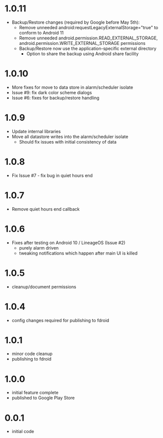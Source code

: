 # 1.0.11
- Backup/Restore changes (required by Google before May 5th):
  - Remove unneeded android:requestLegacyExternalStorage="true" to conform to Android 11
  - Remove unneeded android.permission.READ_EXTERNAL_STORAGE, android.permission.WRITE_EXTERNAL_STORAGE permissions
  - Backup/Restore now use the application-specific external directory
    - Option to share the backup using Android share facility

# 1.0.10
- More fixes for move to data store in alarm/scheduler isolate
- Issue #9: fix dark color scheme dialogs
- Issue #6: fixes for backup/restore handling

# 1.0.9
- Update internal libraries
- Move all datastore writes into the alarm/scheduler isolate
  - Should fix issues with initial consistency of data

# 1.0.8
- Fix Issue #7 - fix bug in quiet hours end

# 1.0.7
- Remove quiet hours end callback

# 1.0.6
- Fixes after testing on Android 10 / LineageOS (Issue #2)
  - purely alarm driven
  - tweaking notifications which happen after main UI is killed

# 1.0.5
- cleanup/document permissions

# 1.0.4
- config changes required for publishing to fdroid

# 1.0.1
- minor code cleanup
- publishing to fdroid

# 1.0.0
- initial feature complete
- published to Google Play Store

# 0.0.1
- initial code
